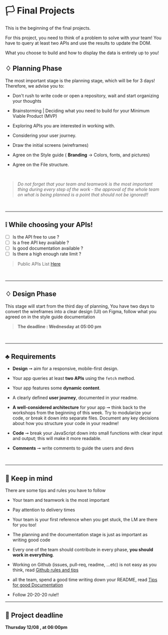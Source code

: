 # 🏳️ Final Projects

This is the beginning of the final projects.

For this project, you need to think of a problem to solve with your team! You have to query at least two APIs and use the results to update the DOM.

What you choose to build and how to display the data is entirely up to you!

## ♢ Planning Phase

The most important stage is the planning stage, which will be for 3 days! Therefore, we advise you to:

- Don't rush to write code or open a repository, wait and start organizing your thoughts

- Brainstorming | Deciding what you need to build for your Minimum Viable Product (MVP)

- Exploring APIs you are interested in working with.

- Considering your user journey.

- Draw the initial screens (wireframes)

- Agree on the Style guide ( **Branding** -> Colors, fonts, and pictures)

- Agree on the File structure.

<br>

> _Do not forget that your team and teamwork is the most important thing during every step of the work - the approval of the whole team on what is being planned is a point that should not be ignored!!_

<br>

--------------------------------------------------------------------------------

## ❕ While choosing your APIs!

- [ ] Is the API free to use ?
- [ ] Is a free API key available ?
- [ ] Is good documentation available ?
- [ ] Is there a high enough rate limit ?

> Public APIs List [Here](https://github.com/public-apis/public-apis)

<br>

--------------------------------------------------------------------------------

## ♢ Design Phase

This stage will start from the third day of planning, You have two days to convert the wireframes into a clear design (UI) on Figma, follow what you agreed on in the style guide documentation

> **The deadline : Wednesday at 05:00 pm**

<br>

--------------------------------------------------------------------------------

## ♣︎ Requirements

- **Design** ➙ aim for a responsive, mobile-first design.

- Your app queries at least **two APIs** using the `fetch` method.

- Your app features some **dynamic content**.

- A clearly defined **user journey**, documented in your readme.

- **A well-considered architecture** for your app ➙ think back to the workshops from the beginning of this week. Try to modularize your code, or break it down into separate files. Document any key decisions about how you structure your code in your readme!

- **Code** ➙ break your JavaScript down into small functions with clear input and output; this will make it more readable.

- **Comments** ➙ write comments to guide the users and devs

<br>

--------------------------------------------------------------------------------

## 📌 Keep in mind

There are some tips and rules you have to follow

- Your team and teamwork is the most important

- Pay attention to delivery times

- Your team is your first reference when you get stuck, the LM are there for you too!

- The planning and the documentation stage is just as important as writing good code

- Every one of the team should contribute in every phase, **you should work in everything**.

- Working on Github (issues, pull-req, readme, ...etc) is not easy as you think, read [Github rules and tips](./notes/github-tips.md)

- all the team, spend a good time writing down your README, read [Tips for good Documentation](./notes/readme-tips.md)

- Follow 20-20-20 rule!!

--------------------------------------------------------------------------------

## 🔰 Project deadline

**Thursday 12/08 , at 06:00pm**
